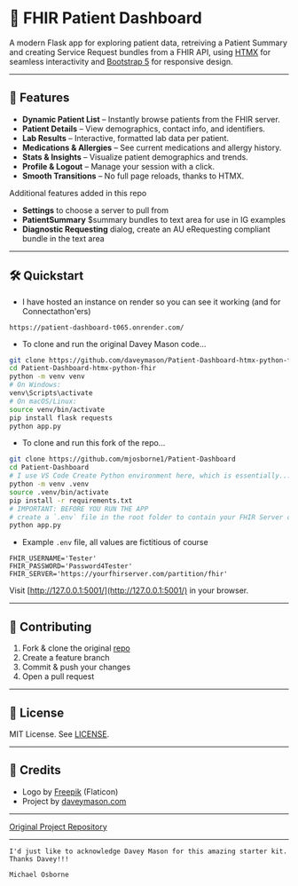 # 🏥 FHIR Patient Dashboard

A modern Flask app for exploring patient data, retreiving a Patient Summary and creating Service Request bundles from a FHIR API, using [HTMX](https://htmx.org/) for seamless interactivity and [Bootstrap 5](https://getbootstrap.com/) for responsive design.

---

## 🚀 Features

- **Dynamic Patient List** – Instantly browse patients from the FHIR server.
- **Patient Details** – View demographics, contact info, and identifiers.
- **Lab Results** – Interactive, formatted lab data per patient.
- **Medications & Allergies** – See current medications and allergy history.
- **Stats & Insights** – Visualize patient demographics and trends.
- **Profile & Logout** – Manage your session with a click.
- **Smooth Transitions** – No full page reloads, thanks to HTMX.

Additional features added in this repo
- **Settings** to choose a server to pull from
- **PatientSummary** $summary bundles to text area for use in IG examples
- **Diagnostic Requesting** dialog, create an AU eRequesting compliant bundle in the text area
---

## 🛠️ Quickstart

- I have hosted an instance on render so you can see it working (and for Connectathon'ers)

```
https://patient-dashboard-t065.onrender.com/
```

- To clone and run the original Davey Mason code...
```bash
git clone https://github.com/daveymason/Patient-Dashboard-htmx-python-fhir.git
cd Patient-Dashboard-htmx-python-fhir
python -m venv venv
# On Windows:
venv\Scripts\activate
# On macOS/Linux:
source venv/bin/activate
pip install flask requests
python app.py
```
- To clone and run this fork of the repo...
```bash
git clone https://github.com/mjosborne1/Patient-Dashboard
cd Patient-Dashboard
# I use VS Code Create Python environment here, which is essentially...
python -m venv .venv
source .venv/bin/activate
pip install -r requirements.txt
# IMPORTANT: BEFORE YOU RUN THE APP
# create a `.env` file in the root folder to contain your FHIR Server credentials (Basic Auth only). See below for an example. 
python app.py
```

- Example `.env` file, all values are fictitious of course
```
FHIR_USERNAME='Tester'
FHIR_PASSWORD='Password4Tester'
FHIR_SERVER='https://yourfhirserver.com/partition/fhir'
```

Visit [http://127.0.0.1:5001/](http://127.0.0.1:5001/) in your browser.

---

## 🤝 Contributing

1. Fork & clone the original [repo](https://github.com/daveymason/Patient-Dashboard-htmx-python-fhir.git)
2. Create a feature branch
3. Commit & push your changes
4. Open a pull request

---

## 📄 License

MIT License. See [LICENSE](LICENSE).

---

## 🙏 Credits

- Logo by [Freepik](https://www.freepik.com/icon/computer_8811410#fromView=search&page=1&position=5&uuid=7f2f0cf5-731f-4ab9-9ab6-1ec888c8328b) (Flaticon)
- Project by [daveymason.com](https://daveymason.com)

---

[Original Project Repository](https://github.com/daveymason/Patient-Dashboard-htmx-python-fhir)


---
    I'd just like to acknowledge Davey Mason for this amazing starter kit. Thanks Davey!!!

    Michael Osborne
